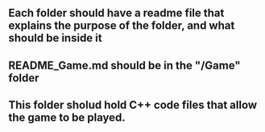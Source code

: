 ## Each folder should have a readme file that explains the purpose of the folder, and what should be inside it ##

## README_Game.md should be in the "/Game" folder ##

## This folder sholud hold C++ code files that allow the game to be played. ##


